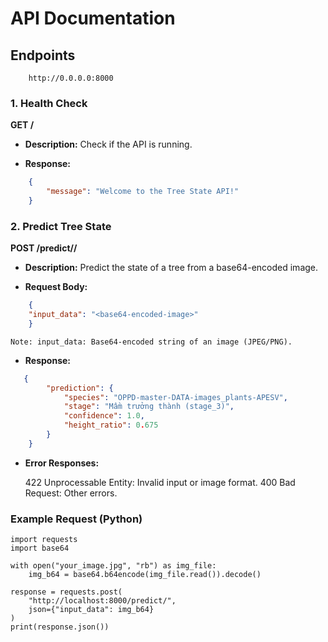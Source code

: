 # API Documentation

## Endpoints
```
    http://0.0.0.0:8000 
```

### 1. Health Check

**GET /**

- **Description:** Check if the API is running.

- **Response:**
```json
    {
        "message": "Welcome to the Tree State API!"
    }
```

### 2. Predict Tree State

**POST /predict//**

- **Description:** Predict the state of a tree from a base64-encoded image.

- **Request Body:**

```json
    {
    "input_data": "<base64-encoded-image>"
    }
```
    Note: input_data: Base64-encoded string of an image (JPEG/PNG).


- **Response:**
```json
   {
        "prediction": {
            "species": "OPPD-master-DATA-images_plants-APESV",
            "stage": "Mầm trưởng thành (stage_3)",
            "confidence": 1.0,
            "height_ratio": 0.675
        }
    }
```

- **Error Responses:**

    422 Unprocessable Entity: Invalid input or image format.
    400 Bad Request: Other errors.

### Example Request (Python)
```
import requests
import base64

with open("your_image.jpg", "rb") as img_file:
    img_b64 = base64.b64encode(img_file.read()).decode()

response = requests.post(
    "http://localhost:8000/predict/",
    json={"input_data": img_b64}
)
print(response.json())
```
